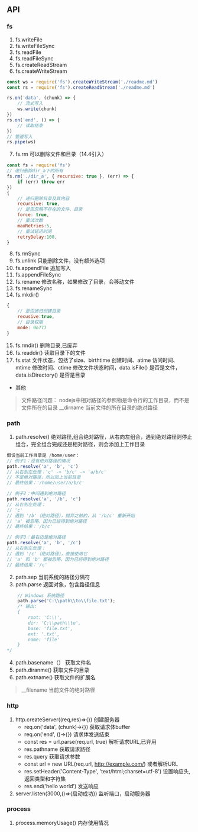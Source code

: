 ## API

### fs
1. fs.writeFile
2. fs.writeFileSync
3. fs.readFile
4. fs.readFileSync
5. fs.createReadStream
6. fs.createWriteStream
```js
const ws = require('fs').createWriteStream('./readme.md')
const rs = require('fs').createReadStream('./readme.md')

rs.on('data', (chunk) => {
    // 流式写入
    ws.write(chunk)
})
rs.on('end', () => {
    // 读取结束
})
// 管道写入
rs.pipe(ws)
```
7. fs.rm 可以删除文件和目录（14.4引入）
```js
const fs = require('fs')
// 递归删除dir_a下的所有
fs.rm('./dir_a', { recursive: true }, (err) => {
    if (err) throw err
})
{
    // 递归删除目录及其内容
    recursive: true,
    // 是否忽略不存在的文件、目录
    force: true,
    // 重试次数
    maxRetries:5,
    // 重试延迟时间
    retryDelay:100,
}
``` 
8. fs.rmSync
9. fs.unlink 只能删除文件，没有额外选项
10. fs.appendFile 追加写入
11. fs.appendFileSync
12. fs.rename 修改名称，如果修改了目录，会移动文件
13. fs.renameSync
14. fs.mkdir()
```js
{
    // 是否递归创建目录
    recusive:true,
    // 目录权限
    mode: 0o777
}
```
15. fs.rmdir() 删除目录,已废弃
16. fs.readdir() 读取目录下的文件
17. fs.stat 文件状态，包括了size、birthtime 创建时间、atime 访问时间、mtime 修改时间、ctime 修改文件状态时间，data.isFile() 是否是文件，data.isDirectory() 是否是目录


- 其他
> 文件路径问题：
nodejs中相对路径的参照物是命令行的工作目录，而不是文件所在的目录 
> __dirname 当前文件的所在目录的绝对路径



### path
1. path.resolve() 绝对路径,组合绝对路径，从右向左组合，遇到绝对路径则停止组合，完全组合完成还是相对路径，则会添加上工作目录
```js
假设当前工作目录是 /home/user：
// 例子1：没有绝对路径的情况
path.resolve('a', 'b', 'c')
// 从右到左处理：'c' -> 'b/c' -> 'a/b/c'
// 不是绝对路径，所以加上当前目录
// 最终结果：'/home/user/a/b/c'

// 例子2：中间遇到绝对路径
path.resolve('a', '/b', 'c')
// 从右到左处理：
// 'c' 
// 遇到 '/b'（绝对路径），抛弃之前的，从 '/b/c' 重新开始
// 'a' 被忽略，因为已经得到绝对路径
// 最终结果：'/b/c'

// 例子3：最右边是绝对路径
path.resolve('a', 'b', '/c')
// 从右到左处理：
// 遇到 '/c'（绝对路径），直接使用它
// 'a' 和 'b' 都被忽略，因为已经得到绝对路径
// 最终结果：'/c'
```

2. path.sep 当前系统的路径分隔符
3. path.parse 返回对象，包含路径信息
```js
    // Windows 系统路径
    path.parse('C:\\path\\to\\file.txt');
    /* 输出:
    {
        root: 'C:\\',
        dir: 'C:\\path\\to',
        base: 'file.txt',
        ext: '.txt',
        name: 'file'
    }
*/
```
4. path.basename（） 获取文件名
5. path.diranme() 获取文件的目录
6. path.extname() 获取文件的扩展名


>__filename 当前文件的绝对路径

### http
1. http.createServer((req,res)=>{}) 创建服务器
    - req.on('data', (chunk)->{}) 获取请求体buffer
    - req.on('end', ()->{}) 请求体发送结束
    - const res = url.parse(req.url, true) 解析请求URL,已弃用
    - res.pathname 获取请求路径
    - res.query 获取请求参数
    - const url = new URL(req.url, http://example.com/) 或者解析URL
    - res.setHeader('Content-Type', 'text/html;charset=utf-8') 设置响应头,返回类型和字符集
    - res.end('hello world') 发送响应
2. server.listen(3000,()=>{启动成功}) 监听端口，启动服务器


### process
1. process.memoryUsage() 内存使用情况